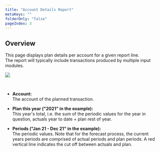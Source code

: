 ```yaml
---
title: "Account Details Report"
metaKeys: ""
folderOnly: "false"
pageIndex: 3
---
```


## Overview
This page displays plan details per account for a given report line.<br/>
The report will typically include transactions produced by multiple input modules.
<br/>

![](https://profitbasedocs.blob.core.windows.net/plannerimages/plan-overview-account-details.JPG)

<br/>

- **Account:**<br/>
The account of the planned transaction.

- **Plan this year ("2021" in the example):**<br/>
This year's total, i.e. the sum of the periodic values for the year in question, actuals year to date + plan rest of year.

- **Periods ("Jan 21 - Dec 21" in the example):**<br/>
The periodic values. Note that for the forecast process, the current years periods are comprised of actual periods and plan periods. A red vertical line indicates the cut off between actuals and plan.


<br/>

